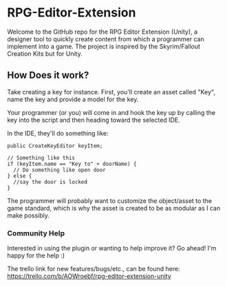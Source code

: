 # RPG-Editor-Extension
Welcome to the GitHub repo for the RPG Editor Extension (Unity), a designer tool to quickly create content from which a programmer can implement into a game. The project is inspired by the Skyrim/Fallout Creation Kits but for Unity.


## How Does it work?
Take creating a key for instance. First, you'll create an asset called "Key", name the key and provide a model for the key.

Your programmer (or you) will come in and hook the key up by calling the key into the script and then heading toward the selected IDE.

In the IDE, they'll do something like:
```
public CreateKeyEditor keyItem;

// Something like this
if (keyItem.name == "Key to" + doorName) {
  // Do something like open door
} else {
  //say the door is locked
}
```
The programmer will probably want to customize the object/asset to the game standard, which is why the asset is created to be as modular as I can make possibly.

### Community Help
Interested in using the plugin or wanting to help improve it? Go ahead! I'm happy for the help :)

The trello link for new features/bugs/etc., can be found here: https://trello.com/b/AOWroebf/rpg-editor-extension-unity
